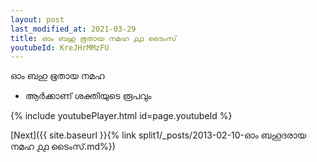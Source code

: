 ```yaml
---
layout: post
last_modified_at: 2021-03-29
title: ഓം ബഹു ഭൂതായ നമഹ ൧൧ ടൈംസ്
youtubeId: KreJHrMMzFU
---
```

 
 
 ഓം ബഹു ഭൂതായ നമഹ 
 
 -  ആർക്കാണ് ശക്തിയുടെ രൂപവും 
 
  
 
  
 
 
 
 
 
 


{% include youtubePlayer.html id=page.youtubeId %}
 
[Next]({{ site.baseurl }}{% link  split1/_posts/2013-02-10-ഓം ബഹൂദരായ നമഹ ൧൧ ടൈംസ്.md%})
 
